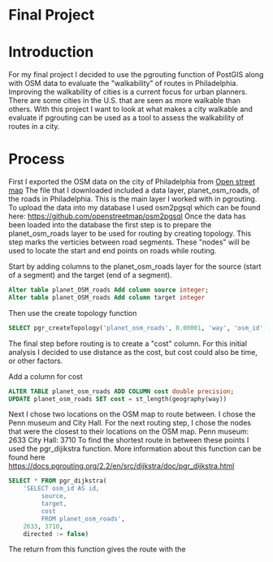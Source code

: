 # Final Project 

# Introduction 

For my final project I decided to use the pgrouting function of PostGIS along with OSM data to evaluate the "walkability" of routes in Philadelphia. 
Improving the walkability of cities is a current focus for urban planners. There are some cities in the U.S. that are seen as more walkable than others. With this project I want to look at what makes a city walkable and evaluate if pgrouting can be used as a tool to assess the walkability of routes in a city. 

# Process
First I exported the OSM data on the city of Philadelphia from [Open street map](https://www.openstreetmap.org/#map=11/40.0026/-75.2385) 
The file that I downloaded included a data layer, planet_osm_roads, of the roads in Philadelphia. This is the main layer I worked with in pgrouting. To upload the data into my database I used osm2pgsql which can be found here: https://github.com/openstreetmap/osm2pgsql
Once the data has been loaded into the database the first step is to prepare the planet_osm_roads layer to be used for routing by creating topology. This step marks the verticies between road segments. These "nodes" will be used to locate the start and end points on roads while routing. 

Start by adding columns to the planet_osm_roads layer for the source (start of a segment) and the target (end of a segment).
```sql
Alter table planet_OSM_roads Add column source integer;
Alter table planet_OSM_roads Add column target integer
```
Then use the create topology function 
```sql
SELECT pgr_createTopology('planet_osm_roads', 0.00001, 'way', 'osm_id')
```
The final step before routing is to create a "cost" column. For this initial analysis I decided to use distance as the cost, but cost could also be time, or other factors. 

Add a column for cost 
``` sql
ALTER TABLE planet_osm_roads ADD COLUMN cost double precision;
UPDATE planet_osm_roads SET cost = st_length(geography(way))
```
Next I chose two locations on the OSM map to route between. I chose the Penn museum and City Hall. For the next routing step, I chose the nodes that were the closest to their locations on the OSM map. Penn museum: 2633 City Hall: 3710
To find the shortest route in between these points I used the pgr_dijikstra function. More information about this function can be found here https://docs.pgrouting.org/2.2/en/src/dijkstra/doc/pgr_dijkstra.html

```sql 
SELECT * FROM pgr_dijkstra(
    'SELECT osm_id AS id,
         source,
         target,
		 cost
		 FROM planet_osm_roads',
    2633, 3710,
    directed := false)
```

The return from this function gives the route with the 
